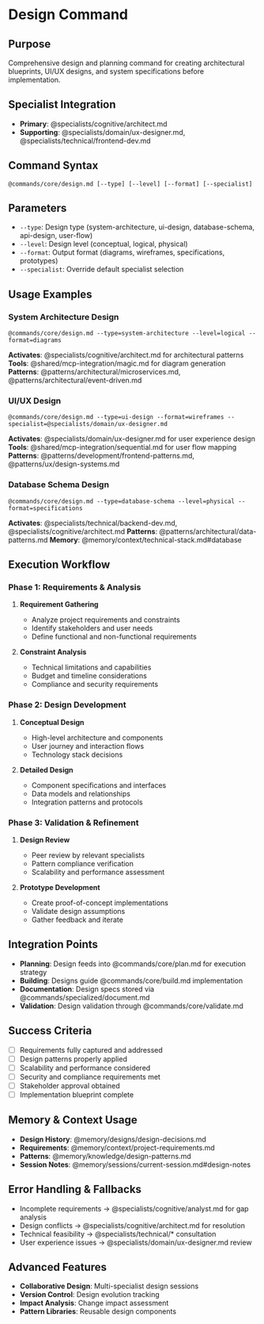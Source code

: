 # Design Command

## Purpose
Comprehensive design and planning command for creating architectural blueprints, UI/UX designs, and system specifications before implementation.

## Specialist Integration
- **Primary**: @specialists/cognitive/architect.md
- **Supporting**: @specialists/domain/ux-designer.md, @specialists/technical/frontend-dev.md

## Command Syntax
```
@commands/core/design.md [--type] [--level] [--format] [--specialist]
```

## Parameters
- `--type`: Design type (system-architecture, ui-design, database-schema, api-design, user-flow)
- `--level`: Design level (conceptual, logical, physical)
- `--format`: Output format (diagrams, wireframes, specifications, prototypes)
- `--specialist`: Override default specialist selection

## Usage Examples

### System Architecture Design
```
@commands/core/design.md --type=system-architecture --level=logical --format=diagrams
```
**Activates**: @specialists/cognitive/architect.md for architectural patterns
**Tools**: @shared/mcp-integration/magic.md for diagram generation
**Patterns**: @patterns/architectural/microservices.md, @patterns/architectural/event-driven.md

### UI/UX Design
```
@commands/core/design.md --type=ui-design --format=wireframes --specialist=@specialists/domain/ux-designer.md
```
**Activates**: @specialists/domain/ux-designer.md for user experience design
**Tools**: @shared/mcp-integration/sequential.md for user flow mapping
**Patterns**: @patterns/development/frontend-patterns.md, @patterns/ux/design-systems.md

### Database Schema Design
```
@commands/core/design.md --type=database-schema --level=physical --format=specifications
```
**Activates**: @specialists/technical/backend-dev.md, @specialists/cognitive/architect.md
**Patterns**: @patterns/architectural/data-patterns.md
**Memory**: @memory/context/technical-stack.md#database

## Execution Workflow

### Phase 1: Requirements & Analysis
1. **Requirement Gathering**
   - Analyze project requirements and constraints
   - Identify stakeholders and user needs
   - Define functional and non-functional requirements

2. **Constraint Analysis**
   - Technical limitations and capabilities
   - Budget and timeline considerations
   - Compliance and security requirements

### Phase 2: Design Development
1. **Conceptual Design**
   - High-level architecture and components
   - User journey and interaction flows
   - Technology stack decisions

2. **Detailed Design**
   - Component specifications and interfaces
   - Data models and relationships
   - Integration patterns and protocols

### Phase 3: Validation & Refinement
1. **Design Review**
   - Peer review by relevant specialists
   - Pattern compliance verification
   - Scalability and performance assessment

2. **Prototype Development**
   - Create proof-of-concept implementations
   - Validate design assumptions
   - Gather feedback and iterate

## Integration Points
- **Planning**: Design feeds into @commands/core/plan.md for execution strategy
- **Building**: Designs guide @commands/core/build.md implementation
- **Documentation**: Design specs stored via @commands/specialized/document.md
- **Validation**: Design validation through @commands/core/validate.md

## Success Criteria
- [ ] Requirements fully captured and addressed
- [ ] Design patterns properly applied
- [ ] Scalability and performance considered
- [ ] Security and compliance requirements met
- [ ] Stakeholder approval obtained
- [ ] Implementation blueprint complete

## Memory & Context Usage
- **Design History**: @memory/designs/design-decisions.md
- **Requirements**: @memory/context/project-requirements.md
- **Patterns**: @memory/knowledge/design-patterns.md
- **Session Notes**: @memory/sessions/current-session.md#design-notes

## Error Handling & Fallbacks
- Incomplete requirements → @specialists/cognitive/analyst.md for gap analysis
- Design conflicts → @specialists/cognitive/architect.md for resolution
- Technical feasibility → @specialists/technical/* consultation
- User experience issues → @specialists/domain/ux-designer.md review

## Advanced Features
- **Collaborative Design**: Multi-specialist design sessions
- **Version Control**: Design evolution tracking
- **Impact Analysis**: Change impact assessment
- **Pattern Libraries**: Reusable design components